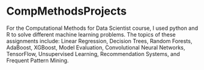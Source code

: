 # CompMethodsProjects
For the Computational Methods for Data Scientist course, I used python and R to solve different machine learning problems. The topics of these assignments include: 
Linear Regression, Decision Trees, Random Forests, AdaBoost, XGBoost, Model Evaluation, Convolutional Neural Networks, TensorFlow, Unsupervised Learning, Recommendation Systems, and Frequent Pattern Mining. 
